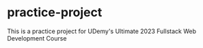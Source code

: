 # practice-project
This is a practice project for UDemy's Ultimate 2023 Fullstack Web Development Course
